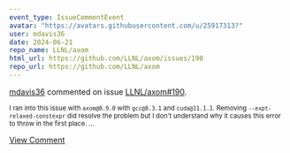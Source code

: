 ```yaml
---
event_type: IssueCommentEvent
avatar: "https://avatars.githubusercontent.com/u/25917313?"
user: mdavis36
date: 2024-06-21
repo_name: LLNL/axom
html_url: https://github.com/LLNL/axom/issues/190
repo_url: https://github.com/LLNL/axom
---
```


<a href='https://github.com/mdavis36' target='_blank'>mdavis36</a> commented on issue <a href='https://github.com/LLNL/axom/issues/190' target='_blank'>LLNL/axom#190</a>.

<small>I ran into this issue with `axom@0.9.0` with `gcc@8.3.1` and `cuda@11.1.1`. Removing `--expt-relaxed-constexpr` did resolve the problem but I don't understand why it causes this error to throw in the first place. ...</small>

<a href='https://github.com/LLNL/axom/issues/190' target='_blank'>View Comment</a>